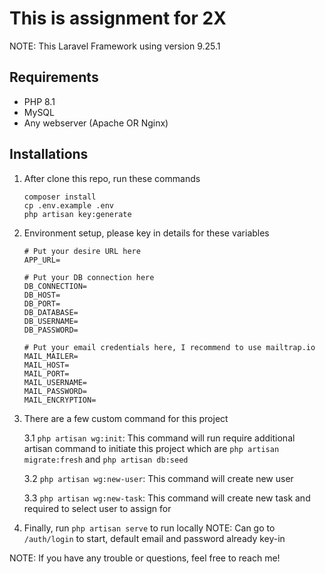 # This is assignment for 2X

NOTE: This Laravel Framework using version 9.25.1

## Requirements

- PHP 8.1
- MySQL
- Any webserver (Apache OR Nginx)

## Installations

1. After clone this repo, run these commands
    ```
    composer install
    cp .env.example .env
    php artisan key:generate
    ```

2. Environment setup, please key in details for these variables
    ```
    # Put your desire URL here
    APP_URL=

    # Put your DB connection here
    DB_CONNECTION=
    DB_HOST=
    DB_PORT=
    DB_DATABASE=
    DB_USERNAME=
    DB_PASSWORD=

    # Put your email credentials here, I recommend to use mailtrap.io
    MAIL_MAILER=
    MAIL_HOST=
    MAIL_PORT=
    MAIL_USERNAME=
    MAIL_PASSWORD=
    MAIL_ENCRYPTION=
    ```

3. There are a few custom command for this project
   
   3.1 ```php artisan wg:init```: This command will run require additional artisan command to initiate this project which are ```php artisan migrate:fresh``` and ```php artisan db:seed```

   3.2 ```php artisan wg:new-user```: This command will create new user

   3.3 ```php artisan wg:new-task```: This command will create new task and required to select user to assign for

4. Finally, run ```php artisan serve``` to run locally
    NOTE: Can go to ```/auth/login``` to start, default email and password already key-in

NOTE: If you have any trouble or questions, feel free to reach me!
